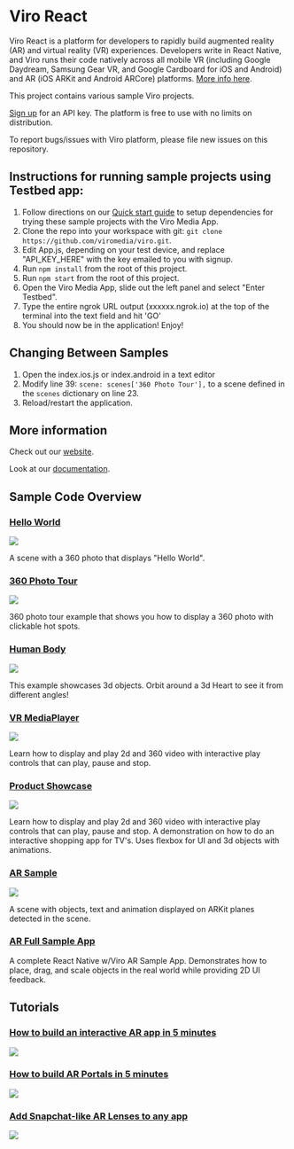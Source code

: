 # Viro React
Viro React is a platform for developers to rapidly build augmented reality (AR) and virtual reality (VR) experiences. Developers write in React Native, and Viro runs their code natively across all mobile VR (including Google Daydream, Samsung Gear VR, and Google Cardboard for iOS and Android) and AR (iOS ARKit and Android ARCore) platforms. [More info here](http://docs.viromedia.com/).

This project contains various sample Viro projects.

[Sign up](https://viromedia.com/signup) for an API key. The platform is free to use with no limits on distribution.

To report bugs/issues with Viro platform, please file new issues on this repository.

## Instructions for running sample projects using Testbed app:

1. Follow directions on our [Quick start guide](http://docs.viromedia.com/v1.0.0/docs/quick-start) to setup dependencies for trying these sample projects with the Viro Media App.
2. Clone the repo into your workspace with git: `git clone https://github.com/viromedia/viro.git`.
3. Edit App.js, depending on your test device, and replace "API_KEY_HERE" with the key emailed to you with signup.
4. Run `npm install` from the root of this project.
5. Run `npm start` from the root of this project.
6. Open the Viro Media App, slide out the left panel and select "Enter Testbed".
7. Type the entire ngrok URL output (xxxxxx.ngrok.io) at the top of the terminal into the text field and hit 'GO'
8. You should now be in the application! Enjoy!

## Changing Between Samples

1. Open the index.ios.js or index.android in a text editor
2. Modify line 39: `scene: scenes['360 Photo Tour'],` to a scene defined in the `scenes` dictionary on line 23.
3. Reload/restart the application.

## More information

Check out our [website](http://www.viromedia.com/).

Look at our [documentation](http://docs.viromedia.com/).


## Sample Code Overview

### [Hello World](https://github.com/viromedia/viro/tree/master/js/HelloWorld)

<a href="https://github.com/viromedia/viro/tree/master/js/HelloWorld">
<img src="https://raw.githubusercontent.com/viromedia/viro/master/js/HelloWorld/helloworld.gif">
</a>

A scene with a 360 photo that displays "Hello World".

### [360 Photo Tour](https://github.com/viromedia/viro/tree/master/js/360PhotoTour)

<a href="https://github.com/viromedia/viro/tree/master/js/HelloWorld">
<img src="https://raw.githubusercontent.com/viromedia/viro/master/js/360PhotoTour/360_photo_tour.gif">
</a>

360 photo tour example that shows you how to display a 360 photo with clickable hot spots.

### [Human Body](https://github.com/viromedia/viro/tree/master/js/HumanBody)

<a href="https://github.com/viromedia/viro/tree/master/js/HumanBody">
<img src="https://raw.githubusercontent.com/viromedia/viro/master/js/HumanBody/heart_demo.gif">
</a>

This example showcases 3d objects. Orbit around a 3d Heart to see it from different angles!

### [VR MediaPlayer](https://github.com/viromedia/viro/tree/master/js/ViroMediaPlayer)

<a href="https://github.com/viromedia/viro/tree/master/js/ViroMediaPlayer">
<img src="https://raw.githubusercontent.com/viromedia/viro/master/js/ViroMediaPlayer/movie_theater.gif">
</a>

Learn how to display and play 2d and 360 video with interactive play controls that can play, pause and stop.

### [Product Showcase](https://github.com/viromedia/viro/tree/master/js/ProductShowcase)

<a href="https://github.com/viromedia/viro/tree/master/js/ProductShowcase">
<img src="https://raw.githubusercontent.com/viromedia/viro/master/js/ProductShowcase/product_showcase.gif">
</a>

Learn how to display and play 2d and 360 video with interactive play controls that can play, pause and stop.
A demonstration on how to do an interactive shopping app for TV's. Uses flexbox for UI and 3d objects with animations.

### [AR Sample](https://github.com/viromedia/viro/tree/master/js/ARSample)

<a href="https://github.com/viromedia/viro/tree/master/js/ARSample/ar_sample.gif">
<img src="https://raw.githubusercontent.com/viromedia/viro/master/js/ARSample/ar_sample.gif">
</a>

A scene with objects, text and animation displayed on ARKit planes detected in the scene.

### [AR Full Sample App](https://github.com/viromedia/ViroARSampleApp)
A complete React Native w/Viro AR Sample App. Demonstrates how to place, drag, and scale objects in the real world while providing 2D UI feedback.

## Tutorials

### [How to build an interactive AR app in 5 minutes](https://blog.viromedia.com/how-to-build-an-interactive-ar-app-in-5-mins-w-react-native-viro-ar-e420147e1612)

<a href="https://blog.viromedia.com/how-to-build-an-interactive-ar-app-in-5-mins-w-react-native-viro-ar-e420147e1612">
<img src="https://cdn-images-1.medium.com/max/1600/1*IwW479jvJFOwbZ7OgDJT3A.gif" />
</a>

### [How to build AR Portals in 5 minutes](https://blog.viromedia.com/how-to-build-ar-portals-in-5-mins-w-react-native-viro-ar-b939850def94)

<a href="https://blog.viromedia.com/how-to-build-ar-portals-in-5-mins-w-react-native-viro-ar-b939850def94">
<img src="https://cdn-images-1.medium.com/max/1600/1*YnWurSj2n-AtU26AvbXxVA.gif"/>
</a>

### [Add Snapchat-like AR Lenses to any app](https://blog.viromedia.com/add-snapchat-ar-lenses-to-any-app-w-react-native-viro-ar-9d4053769782)

<a href="https://blog.viromedia.com/add-snapchat-ar-lenses-to-any-app-w-react-native-viro-ar-9d4053769782">
<img src="https://cdn-images-1.medium.com/max/1600/1*iTkW2kiLIwOwJ5e_HHxI6Q.gif" />
</a>

